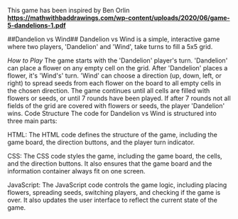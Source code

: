 This game has been inspired by Ben Orlin **https://mathwithbaddrawings.com/wp-content/uploads/2020/06/game-5-dandelions-1.pdf**

##Dandelion vs Wind##
Dandelion vs Wind is a simple, interactive game where two players, 'Dandelion' and 'Wind', take turns to fill a 5x5 grid.

*How to Play*
The game starts with the 'Dandelion' player's turn.
'Dandelion' can place a flower on any empty cell on the grid.
After 'Dandelion' places a flower, it's 'Wind's' turn.
'Wind' can choose a direction (up, down, left, or right) to spread seeds from each flower on the board to all empty cells in the chosen direction.
The game continues until all cells are filled with flowers or seeds, or until 7 rounds have been played.
If after 7 rounds not all fields of the grid are covered with flowers or seeds, the player 'Dandelion' wins.
Code Structure
The code for Dandelion vs Wind is structured into three main parts:

HTML: The HTML code defines the structure of the game, including the game board, the direction buttons, and the player turn indicator.

CSS: The CSS code styles the game, including the game board, the cells, and the direction buttons. It also ensures that the game board and the information container always fit on one screen.

JavaScript: The JavaScript code controls the game logic, including placing flowers, spreading seeds, switching players, and checking if the game is over. It also updates the user interface to reflect the current state of the game.
